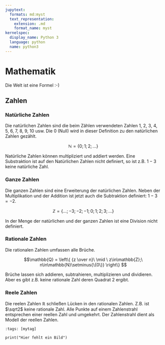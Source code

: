 ```yaml
---
jupytext:
  formats: md:myst
  text_representation:
    extension: .md
    format_name: myst
kernelspec:
  display_name: Python 3
  language: python
  name: python3
---
```


# Mathematik

Die Welt ist eine Formel :-)

## Zahlen

### Natürliche Zahlen

Die natürlichen Zahlen sind die beim Zählen verwendeten Zahlen 1, 2, 3, 4, 5, 6, 7, 8, 9, 10 usw. Die 0 (Null) wird in dieser Definition zu den natürlichen Zahlen gezählt.

$$\mathbb{N} = \{0;1;2;\dots\}$$

Natürliche Zahlen können multipliziert und addiert werden. Eine Substraktion ist auf den Natürlichen Zahlen nicht definiert, so ist z.B. $1-3$ keine natürliche Zahl.

### Ganze Zahlen

Die ganzen Zahlen sind eine Erweiterung der natürlichen Zahlen. Neben der Multiplikation und der Addition ist jetzt auch die Subtraktion definiert: $1-3=-2$.

$$\mathbb{Z} = \{\dots ; -3; -2; -1; 0; 1; 2; 3; \dots\}$$

In der Menge der natürlichen und der ganzen Zahlen ist eine Division nicht definiert.

### Rationale Zahlen

Die rationalen Zahlen umfassen alle Brüche.

$$\mathbb{Q} = \left\{ {z \over n}\ \mid \ z\in\mathbb{Z};\ n\in\mathbb{N}\setminus{\{0\}} \right\} $$

Brüche lassen sich addieren, subtrahieren, multiplizieren und dividieren. Aber es gibt z.B. keine rationale Zahl deren Quadrat $2$ ergibt.

### Reele Zahlen

Die reelen Zahlen $\mathbb{R}$ schließen Lücken in den rationalen Zahlen. Z.B. ist $\sqrt2$ keine rationale Zahl. Alle Punkte auf einem Zahlenstrahl entsprechen einer reellen Zahl und umgekehrt. Der Zahlenstrahl dient als Modell der reellen Zahlen.

```{code-cell} ipython3
:tags: [mytag]

print("Hier fehlt ein Bild")
```
